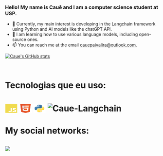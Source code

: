 ### Hello! My name is Cauê and I am a computer science student at USP.



- 🔭 Currently, my main interest is developing in the Langchain framework using Python and AI models like the chatGPT API.
- 🌱 I am learning how to use various language models, including open-source ones.
- 📫 You can reach me at the email cauepaivalira@outlook.com.

[![Caue's GitHub stats](https://github-readme-stats.vercel.app/api?username=caue-paiva)](https://github.com/caue-paiva/github-readme-stats)


<div style="display: inline_block"><br>
  <h1>Tecnologias que eu uso: <h1>
  <img align="center" alt="Caue-Js" height="30" width="40" src="https://raw.githubusercontent.com/devicons/devicon/master/icons/javascript/javascript-plain.svg">
  <img align="center" alt="Caue-HTML" height="30" width="40" src="https://raw.githubusercontent.com/devicons/devicon/master/icons/html5/html5-original.svg">
  <img align="center" alt="Caue-Python" height="30" width="40" src="https://raw.githubusercontent.com/devicons/devicon/master/icons/python/python-original.svg">
  <img align="center" alt="Caue-Langchain" height="110" width="130" src="https://o.remove.bg/downloads/0c240d49-3ed7-47ff-8c62-65a2c8253141/0_BKOvjpzn6SPKs81L-removebg-preview.png">
</div>

<div>
  <h1> My social networks: <h2>
  <a href="https://www.linkedin.com/in/cau%C3%AA-paiva-lira-57b44b227/" target="_blank"><img src="https://img.shields.io/badge/-LinkedIn-%230077B5?style=for-the-badge&logo=linkedin&logoColor=white" target="_blank"></a> 
<div>
